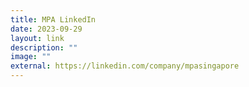 ```yaml
---
title: MPA LinkedIn
date: 2023-09-29
layout: link
description: ""
image: ""
external: https://linkedin.com/company/mpasingapore
---
```

